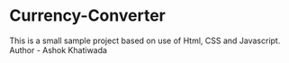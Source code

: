 # Currency-Converter
This is a small sample project based on use of Html, CSS and Javascript.
<br>
Author - Ashok Khatiwada
